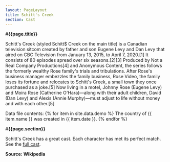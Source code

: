 ```yaml
---
layout: PageLayout
title: Schitt's Creek
section: Cast
---
```


#**{{page.title}}**

Schitt's Creek (styled Schitt$ Creek on the main title) is a Canadian television sitcom created by father and son Eugene Levy and Dan Levy that aired on CBC Television from January 13, 2015, to April 7, 2020.[1] It consists of 80 episodes spread over six seasons.[2][3] Produced by Not a Real Company Productions[4] and Anonymous Content, the series follows the formerly wealthy Rose family's trials and tribulations. After Rose's business manager embezzles the family business, Rose Video, the family loses its fortune and relocates to Schitt's Creek, a small town they once purchased as a joke.[5] Now living in a motel, Johnny Rose (Eugene Levy) and Moira Rose (Catherine O'Hara)—along with their adult children, David (Dan Levy) and Alexis (Annie Murphy)—must adjust to life without money and with each other.[5]

Data file contents:
{% for item in site.data.demo %}
The country of {{ item.name }} was created in {{ item.date }}.
{% endfor %}

#**{{page.section}}**

Schitt's Creek has a great cast. Each character has met its perfect match.
See the [full cast](Cast.md).

__Source: Wikipedia__
